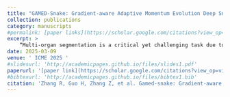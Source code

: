 ```yaml
---
title: "GAMED-Snake: Gradient-aware Adaptive Momentum Evolution Deep Snake Model for Multi-organ Segmentation"
collection: publications
category: manuscripts
#permalink: [paper links](https://scholar.google.com/citations?view_op=view_citation&hl=zh-CN&user=zEpdycwAAAAJ&authuser=1&citation_for_view=zEpdycwAAAAJ:u5HHmVD_uO8C)
excerpt: >
    “Multi-organ segmentation is a critical yet challenging task due to complex anatomical backgrounds, blurred boundaries, and diverse morphologies. This study introduces the Gradient-aware Adaptive Momentum Evolution Deep Snake (GAMED-Snake) model, which establishes a novel paradigm for contour-based segmentation by integrating gradient-based learning with adaptive momentum evolution mechanisms. The GAMED-Snake model incorporates three major innovations: First, the Distance Energy Map Prior (DEMP) generates a pixel-level force field that effectively attracts contour points towards the true boundaries, even in scenarios with complex backgrounds and blurred edges. Second, the Differential Convolution Inception Module (DCIM) precisely extracts comprehensive energy gradients, significantly enhancing segmentation accuracy. Third, the Adaptive Momentum Evolution Mechanism (AMEM) employs cross-attention to establish dynamic features across different iterations of evolution, enabling precise boundary alignment for diverse morphologies. Experimental results on four challenging multi-organ segmentation datasets demonstrate that GAMED-Snake improves the mDice metric by approximately 2% compared to state-of-the-art methods. Code will be available at https://github.com/SYSUzrc/GAMED-Snake.“
date: 2025-03-09
venue: ' ICME 2025 '
#slidesurl: 'http://academicpages.github.io/files/slides1.pdf'
paperurl: '[paper link](https://scholar.google.com/citations?view_op=view_citation&hl=zh-CN&user=zEpdycwAAAAJ&authuser=1&citation_for_view=zEpdycwAAAAJ:u5HHmVD_uO8C)'
#bibtexurl: 'http://academicpages.github.io/files/bibtex1.bib'
citation: 'Zhang R, Guo H, Zhang Z, et al. Gamed-snake: Gradient-aware adaptive momentum evolution deep snake model for multi-organ segmentation[J]. arXiv preprint arXiv:2501.12844, 2025.'
---
```

